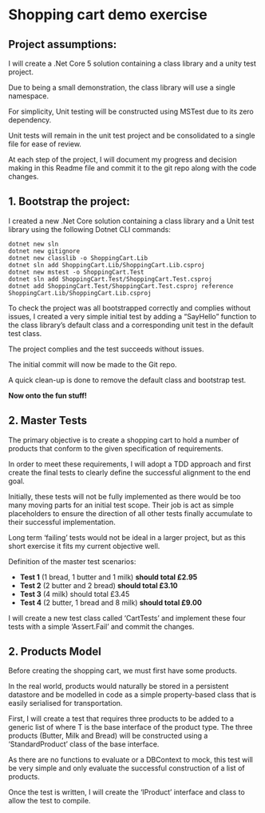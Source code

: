 # Shopping cart demo exercise

## Project assumptions:

I will create a .Net Core 5 solution containing a class library and a unity test project.

Due to being a small demonstration, the class library will use a single namespace.

For simplicity, Unit testing will be constructed using MSTest due to its zero dependency.

Unit tests will remain in the unit test project and be consolidated to a single file for ease of review.

At each step of the project, I will document my progress and decision making in this Readme file and commit it to the git repo along with the code changes.

## 1. Bootstrap the project:

I created a new .Net Core solution containing a class library and a Unit test library using the following Dotnet CLI commands:

```
dotnet new sln
dotnet new gitignore
dotnet new classlib -o ShoppingCart.Lib
dotnet sln add ShoppingCart.Lib/ShoppingCart.Lib.csproj
dotnet new mstest -o ShoppingCart.Test
dotnet sln add ShoppingCart.Test/ShoppingCart.Test.csproj
dotnet add ShoppingCart.Test/ShoppingCart.Test.csproj reference ShoppingCart.Lib/ShoppingCart.Lib.csproj
```

To check the project was all bootstrapped correctly and complies without issues, I created a very simple initial test by adding a “SayHello” function to the class library’s default class and a corresponding unit test in the default test class.

The project complies and the test succeeds without issues.

The initial commit will now be made to the Git repo.

A quick clean-up is done to remove the default class and bootstrap test.

**Now onto the fun stuff!**

## 2. Master Tests

The primary objective is to create a shopping cart to hold a number of products that conform to the given specification of requirements.

In order to meet these requirements, I will adopt a TDD approach and first create the final tests to clearly define the successful alignment to the end goal.  

Initially, these tests will not be fully implemented as there would be too many moving parts for an initial test scope. Their job is act as simple placeholders to ensure the direction of all other tests finally accumulate to their successful implementation.

Long term ‘failing’ tests would not be ideal in a larger project, but as this short exercise it fits my current objective well.

Definition of the master test scenarios:

- **Test 1** (1 bread, 1 butter and 1 milk) **should total £2.95**
- **Test 2** (2 butter and 2 bread) **should total £3.10**
- **Test 3** (4 milk) should total £3.45
- **Test 4** (2 butter, 1 bread and 8 milk) **should total £9.00**

I will create a new test class called ‘CartTests’ and implement these four tests with a simple ‘Assert.Fail’ and commit the changes.

## 2.  Products Model

Before creating the shopping cart, we must first have some products.

In the real world, products would naturally be stored in a persistent datastore and be modelled in code as a simple property-based class that is easily serialised for transportation.

First, I will create a test that requires three products to be added to a generic list of <T> where T is the base interface of the product type. The three products (Butter, Milk and Bread) will be constructed using a ‘StandardProduct’ class of the base interface.

As there are no functions to evaluate or a DBContext to mock, this test will be very simple and only evaluate the successful construction of a list of products.

Once the test is written, I will create the ‘IProduct’ interface and class to allow the test to compile.
